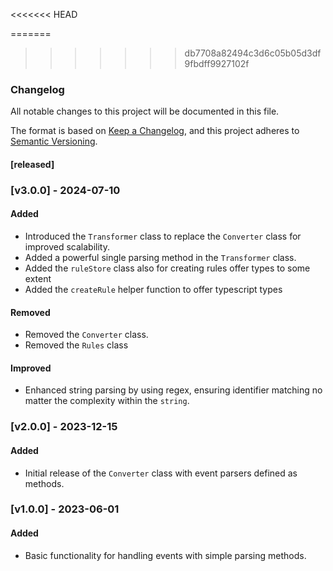 <!-- @format -->

<<<<<<< HEAD


=======
>>>>>>> db7708a82494c3d6c05b05d3df9fbdff9927102f
### Changelog

All notable changes to this project will be documented in this file.

The format is based on [Keep a Changelog](https://keepachangelog.com/en/1.0.0/), and this project adheres to [Semantic Versioning](https://semver.org/).

#### [released]

### [v3.0.0] - 2024-07-10

#### Added

- Introduced the `Transformer` class to replace the `Converter` class for improved scalability.
- Added a powerful single parsing method in the `Transformer` class.
- Added the `ruleStore` class also for creating rules offer types to some extent
- Added the `createRule` helper function to offer typescript types 

#### Removed

- Removed the `Converter` class.
- Removed the `Rules` class

#### Improved

- Enhanced string parsing by using regex, ensuring identifier matching no matter the complexity within the `string`.

### [v2.0.0] - 2023-12-15

#### Added

- Initial release of the `Converter` class with event parsers defined as methods.

### [v1.0.0] - 2023-06-01

#### Added

- Basic functionality for handling events with simple parsing methods.
